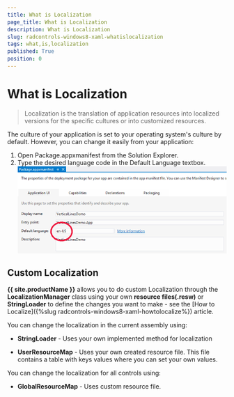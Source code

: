 ```yaml
---
title: What is Localization
page_title: What is Localization
description: What is Localization
slug: radcontrols-windows8-xaml-whatislocalization
tags: what,is,localization
published: True
position: 0
---
```


# What is Localization

> Localization is the translation of application resources into localized versions for the specific cultures or into customized resources.

The culture of your application is set to your operating system's culture by default. However, you can change it easily from your application:

1. Open Package.appxmanifest from the Solution Explorer.            
1. Type the desired language code in the Default Language textbox.  
![Default Language](images/Localization/DefaultLanguage.png)

## Custom Localization

**{{ site.productName }}** allows you to do custom Localization through the **LocalizationManager** class using your own **resource files(.resw)** or **StringLoader** to define the changes you want to make - see the [How to Localize]({%slug radcontrols-windows8-xaml-howtolocalize%}) article.
          

You can change the localization in the current assembly using:

* **StringLoader** -  Uses your own implemented method for localization
            

* **UserResourceMap** - Uses your own created resource file. This file contains a table with keys values where you can set your own values.
            

You can change the localization for all controls using:
        

* **GlobalResourceMap** - Uses custom resource file.
            
